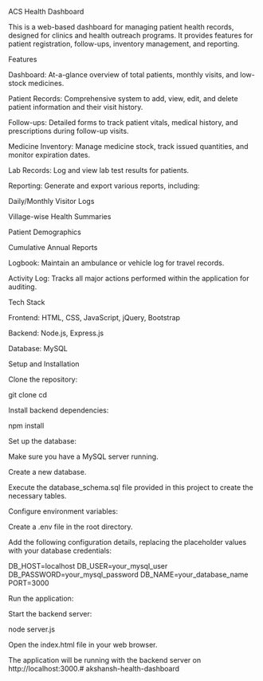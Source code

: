 ACS Health Dashboard

This is a web-based dashboard for managing patient health records, designed for clinics and health outreach programs. It provides features for patient registration, follow-ups, inventory management, and reporting.

Features

Dashboard: At-a-glance overview of total patients, monthly visits, and low-stock medicines.

Patient Records: Comprehensive system to add, view, edit, and delete patient information and their visit history.

Follow-ups: Detailed forms to track patient vitals, medical history, and prescriptions during follow-up visits.

Medicine Inventory: Manage medicine stock, track issued quantities, and monitor expiration dates.

Lab Records: Log and view lab test results for patients.

Reporting: Generate and export various reports, including:

Daily/Monthly Visitor Logs

Village-wise Health Summaries

Patient Demographics

Cumulative Annual Reports

Logbook: Maintain an ambulance or vehicle log for travel records.

Activity Log: Tracks all major actions performed within the application for auditing.

Tech Stack

Frontend: HTML, CSS, JavaScript, jQuery, Bootstrap

Backend: Node.js, Express.js

Database: MySQL

Setup and Installation

Clone the repository:

git clone <your-repository-url>
cd <repository-directory>


Install backend dependencies:

npm install


Set up the database:

Make sure you have a MySQL server running.

Create a new database.

Execute the database_schema.sql file provided in this project to create the necessary tables.

Configure environment variables:

Create a .env file in the root directory.

Add the following configuration details, replacing the placeholder values with your database credentials:

DB_HOST=localhost
DB_USER=your_mysql_user
DB_PASSWORD=your_mysql_password
DB_NAME=your_database_name
PORT=3000


Run the application:

Start the backend server:

node server.js


Open the index.html file in your web browser.

The application will be running with the backend server on http://localhost:3000.# akshansh-health-dashboard
